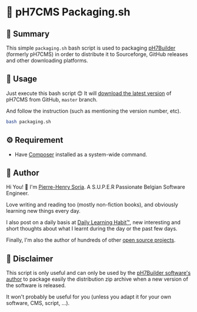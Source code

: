 # 🚀 pH7CMS Packaging.sh


## 👀 Summary

This simple `packaging.sh` bash script is used to packaging [pH7Builder](https://github.com/pH7Software/pH7-Social-Dating-CMS) (formerly pH7CMS) in order to distribute it to Sourceforge, GitHub releases and other downloading platforms.


## 🧰 Usage

Just execute this bash script 😊 It will [download the latest version](https://github.com/pH7Software/pH7CMS-Packaging/blob/ea1b80a75cee2ab6ec7f2b7214dc4de2a28eaccd/packaging.sh#L25) of pH7CMS from GitHub, `master` branch.

And follow the instruction (such as mentioning the version number, etc).


```bash
bash packaging.sh
```


## ⚙ Requirement

* Have [Composer](https://getcomposer.org) installed as a system-wide command.


## 🍳 Author

Hi You! 👋
I'm [Pierre-Henry Soria](https://pierrehenry.be). A S.U.P.E.R Passionate Belgian Software Engineer.

Love writing and reading too (mostly non-fiction books), and obviously learning new things every day.

I also post on a daily basis at [Daily Learning Habit™](https://dailylearninghabit.com), new interesting and short thoughts about what I learnt during the day or the past few days.

Finally, I'm also the author of hundreds of other [open source projects](https://github.com/pH-7?tab=repositories).


## 📜 Disclaimer

This script is only useful and can only be used by the [pH7Builder software's author](https://www.linkedin.com/in/ph7enry/) to package easily the distribution zip archive when a new version of the software is released.

It won't probably be useful for you (unless you adapt it for your own software, CMS, script, ...).
